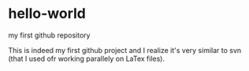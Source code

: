 # hello-world
my first github repository

This is indeed my first github project and I realize it's very similar to svn (that I used ofr working parallely on LaTex files).
